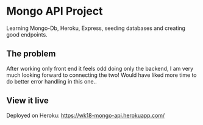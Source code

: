 # Mongo API Project

Learning Mongo-Db, Heroku, Express, seeding databases and creating good endpoints. 

## The problem

After working only front end it feels odd doing only the backend, I am very much looking forward to connecting the two! Would have liked more time to do better error handling in this one.. 

## View it live

Deployed on Heroku: 
https://wk18-mongo-api.herokuapp.com/
